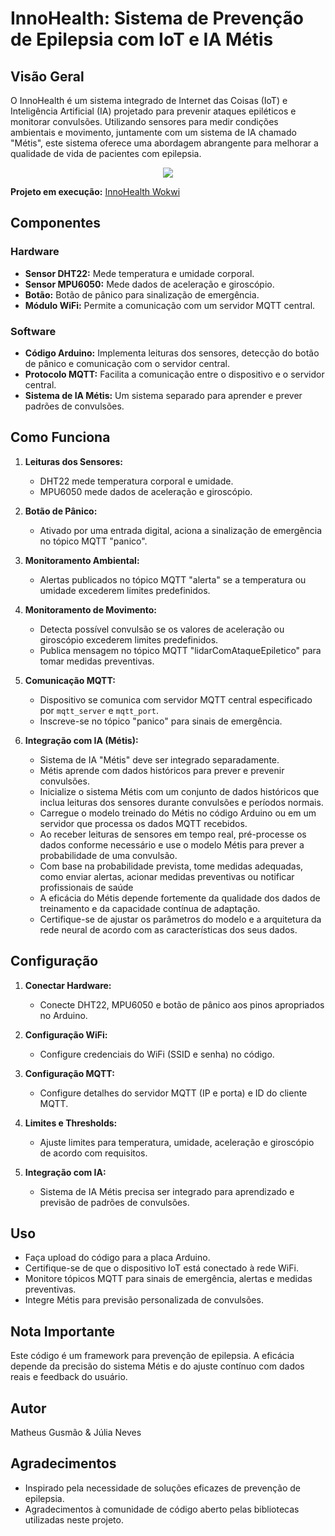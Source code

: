 # InnoHealth: Sistema de Prevenção de Epilepsia com IoT e IA Métis

## Visão Geral

O InnoHealth é um sistema integrado de Internet das Coisas (IoT) e Inteligência Artificial (IA) projetado para prevenir ataques epiléticos e monitorar convulsões. Utilizando sensores para medir condições ambientais e movimento, juntamente com um sistema de IA chamado "Métis", este sistema oferece uma abordagem abrangente para melhorar a qualidade de vida de pacientes com epilepsia.

<p align="center">
  <img src="https://github.com/gusmaomath/InnoHealth/assets/104039223/35a806fe-0c6a-474e-8d20-675be01c52ca">
</p>

**Projeto em execução:** [InnoHealth Wokwi](https://wokwi.com/projects/382256661018457089)

## Componentes

### Hardware

- **Sensor DHT22:** Mede temperatura e umidade corporal.
- **Sensor MPU6050:** Mede dados de aceleração e giroscópio.
- **Botão:** Botão de pânico para sinalização de emergência.
- **Módulo WiFi:** Permite a comunicação com um servidor MQTT central.

### Software

- **Código Arduino:** Implementa leituras dos sensores, detecção do botão de pânico e comunicação com o servidor central.
- **Protocolo MQTT:** Facilita a comunicação entre o dispositivo e o servidor central.
- **Sistema de IA Métis:** Um sistema separado para aprender e prever padrões de convulsões.

## Como Funciona

1. **Leituras dos Sensores:**
   - DHT22 mede temperatura corporal e umidade.
   - MPU6050 mede dados de aceleração e giroscópio.

2. **Botão de Pânico:**
   - Ativado por uma entrada digital, aciona a sinalização de emergência no tópico MQTT "panico".

3. **Monitoramento Ambiental:**
   - Alertas publicados no tópico MQTT "alerta" se a temperatura ou umidade excederem limites predefinidos.

4. **Monitoramento de Movimento:**
   - Detecta possível convulsão se os valores de aceleração ou giroscópio excederem limites predefinidos.
   - Publica mensagem no tópico MQTT "lidarComAtaqueEpiletico" para tomar medidas preventivas.

5. **Comunicação MQTT:**
   - Dispositivo se comunica com servidor MQTT central especificado por `mqtt_server` e `mqtt_port`.
   - Inscreve-se no tópico "panico" para sinais de emergência.

6. **Integração com IA (Métis):**
   - Sistema de IA "Métis" deve ser integrado separadamente.
   - Métis aprende com dados históricos para prever e prevenir convulsões.
   - Inicialize o sistema Métis com um conjunto de dados históricos que inclua leituras dos sensores durante convulsões e períodos normais.
   - Carregue o modelo treinado do Métis no código Arduino ou em um servidor que processa os dados MQTT recebidos.
   - Ao receber leituras de sensores em tempo real, pré-processe os dados conforme necessário e use o modelo Métis para prever a probabilidade de uma convulsão.
   - Com base na probabilidade prevista, tome medidas adequadas, como enviar alertas, acionar medidas preventivas ou notificar profissionais de saúde
   - A eficácia do Métis depende fortemente da qualidade dos dados de treinamento e da capacidade contínua de adaptação.
   - Certifique-se de ajustar os parâmetros do modelo e a arquitetura da rede neural de acordo com as características dos seus dados.

## Configuração

1. **Conectar Hardware:**
   - Conecte DHT22, MPU6050 e botão de pânico aos pinos apropriados no Arduino.

2. **Configuração WiFi:**
   - Configure credenciais do WiFi (SSID e senha) no código.

3. **Configuração MQTT:**
   - Configure detalhes do servidor MQTT (IP e porta) e ID do cliente MQTT.

4. **Limites e Thresholds:**
   - Ajuste limites para temperatura, umidade, aceleração e giroscópio de acordo com requisitos.

5. **Integração com IA:**
   - Sistema de IA Métis precisa ser integrado para aprendizado e previsão de padrões de convulsões.

## Uso

- Faça upload do código para a placa Arduino.
- Certifique-se de que o dispositivo IoT está conectado à rede WiFi.
- Monitore tópicos MQTT para sinais de emergência, alertas e medidas preventivas.
- Integre Métis para previsão personalizada de convulsões.

## Nota Importante

Este código é um framework para prevenção de epilepsia. A eficácia depende da precisão do sistema Métis e do ajuste contínuo com dados reais e feedback do usuário.

## Autor

Matheus Gusmão & Júlia Neves

## Agradecimentos

- Inspirado pela necessidade de soluções eficazes de prevenção de epilepsia.
- Agradecimentos à comunidade de código aberto pelas bibliotecas utilizadas neste projeto.
